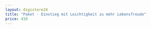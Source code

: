 ```yaml
---
layout: digistore24
title: "Paket - Einstieg mit Leichtigkeit zu mehr Lebensfreude"
price: 410
---
```

